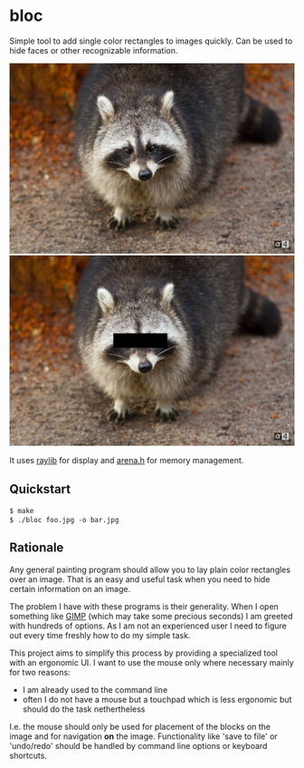 # bloc

Simple tool to add single color rectangles to images quickly.
Can be used to hide faces or other recognizable information.

<img src="./examples/waschbaer.jpg">
<img src="./examples/waschbaer-demo.jpg">

It uses [raylib](https://www.raylib.com/) for display
and [arena.h](https://github.com/tsoding/arena) for memory management.

## Quickstart

```console
$ make
$ ./bloc foo.jpg -o bar.jpg
```

## Rationale

Any general painting program should allow you to lay plain color rectangles over an image.
That is an easy and useful task when you need to hide certain information on an image.

The problem I have with these programs is their generality.
When I open something like [GIMP](https://www.gimp.org/) (which may take some precious seconds)
I am greeted with hundreds of options.
As I am not an experienced user I need to figure out every time freshly how to do my simple task.

This project aims to simplify this process by providing a specialized tool with an ergonomic UI.
I want to use the mouse only where necessary mainly for two reasons:

- I am already used to the command line
- often I do not have a mouse but a touchpad which is less ergonomic but should do the task nethertheless

I.e. the mouse should only be used for placement of the blocks on the image and for navigation **on** the image.
Functionality like 'save to file' or 'undo/redo' should be handled by command line options or keyboard shortcuts.
